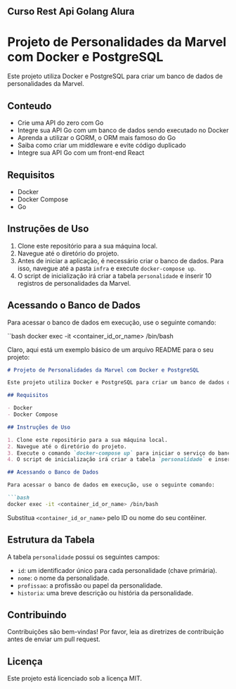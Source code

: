 ## Curso Rest Api Golang Alura

# Projeto de Personalidades da Marvel com Docker e PostgreSQL

Este projeto utiliza Docker e PostgreSQL para criar um banco de dados de personalidades da Marvel.

## Conteudo 

- Crie uma API do zero com Go
- Integre sua API Go com um banco de dados sendo executado no Docker
- Aprenda a utilizar o GORM, o ORM mais famoso do Go
- Saiba como criar um middleware e evite código duplicado
- Integre sua API Go com um front-end React

## Requisitos

- Docker
- Docker Compose
- Go

## Instruções de Uso

1. Clone este repositório para a sua máquina local.
2. Navegue até o diretório do projeto.
3. Antes de iniciar a aplicação, é necessário criar o banco de dados. Para isso, navegue até a pasta `infra` e execute `docker-compose up`.
4. O script de inicialização irá criar a tabela `personalidade` e inserir 10 registros de personalidades da Marvel.

## Acessando o Banco de Dados

Para acessar o banco de dados em execução, use o seguinte comando:

``bash 
docker exec -it <container_id_or_name> /bin/bash

Claro, aqui está um exemplo básico de um arquivo README para o seu projeto:

```markdown
# Projeto de Personalidades da Marvel com Docker e PostgreSQL

Este projeto utiliza Docker e PostgreSQL para criar um banco de dados de personalidades da Marvel.

## Requisitos

- Docker
- Docker Compose

## Instruções de Uso

1. Clone este repositório para a sua máquina local.
2. Navegue até o diretório do projeto.
3. Execute o comando `docker-compose up` para iniciar o serviço do banco de dados.
4. O script de inicialização irá criar a tabela `personalidade` e inserir 10 registros de personalidades da Marvel.

## Acessando o Banco de Dados

Para acessar o banco de dados em execução, use o seguinte comando:

```bash
docker exec -it <container_id_or_name> /bin/bash
```

Substitua `<container_id_or_name>` pelo ID ou nome do seu contêiner.

## Estrutura da Tabela

A tabela `personalidade` possui os seguintes campos:

- `id`: um identificador único para cada personalidade (chave primária).
- `nome`: o nome da personalidade.
- `profissao`: a profissão ou papel da personalidade.
- `historia`: uma breve descrição ou história da personalidade.

## Contribuindo

Contribuições são bem-vindas! Por favor, leia as diretrizes de contribuição antes de enviar um pull request.

## Licença

Este projeto está licenciado sob a licença MIT.